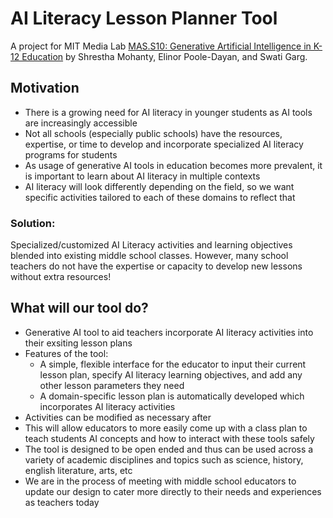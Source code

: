# AI Literacy Lesson Planner Tool

A project for MIT Media Lab [MAS.S10: Generative Artificial Intelligence in K-12 Education](https://mit-cml.github.io/gen-ai-fall-2023.github.io/) by Shrestha Mohanty, Elinor Poole-Dayan, and Swati Garg.


## Motivation 
- There is a growing need for AI literacy in younger students as AI tools are increasingly accessible
- Not all schools (especially public schools) have the resources, expertise, or time to develop and incorporate specialized AI literacy programs for students
- As usage of generative AI tools in education becomes more prevalent, it is important to learn about AI literacy in multiple contexts
- AI literacy will look differently depending on the field, so we want specific activities tailored to each of these domains to reflect that

### Solution: 

Specialized/customized AI Literacy activities and learning objectives blended into existing middle school classes.
However, many school teachers do not have the expertise or capacity to develop new lessons without extra resources!

## What will our tool do?

- Generative AI tool to aid teachers incorporate AI literacy activities into their exsiting lesson plans
- Features of the tool:
  - A simple, flexible interface for the educator to input their current lesson plan, specify AI literacy learning objectives, and add any other lesson parameters they need
  - A domain-specific lesson plan is automatically developed which incorporates AI literacy activities
- Activities can be modified as necessary after
- This will allow educators to more easily come up with a class plan to teach students AI concepts and how to interact with these tools safely
- The tool is designed to be open ended and thus can be used across a variety of academic disciplines and topics such as science, history, english literature, arts, etc
- We are in the process of meeting with middle school educators to update our design to cater more directly to their needs and experiences as teachers today
